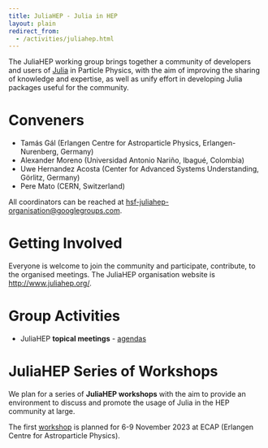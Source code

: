 ```yaml
---
title: JuliaHEP - Julia in HEP
layout: plain
redirect_from:
  - /activities/juliahep.html
---
```


The JuliaHEP working group brings together a community of developers and users
of [Julia](https://julialang.org) in Particle Physics, with the aim of improving
the sharing of knowledge and expertise, as well as unify effort in developing
Julia packages useful for the community.

# Conveners

- Tamás Gál (Erlangen Centre for Astroparticle Physics, Erlangen-Nurenberg,
  Germany)
- Alexander Moreno (Universidad Antonio Nariño, Ibagué, Colombia)
- Uwe Hernandez Acosta (Center for Advanced Systems Understanding, Görlitz,
  Germany)
- Pere Mato (CERN, Switzerland)

All coordinators can be reached at <hsf-juliahep-organisation@googlegroups.com>.

# Getting Involved

Everyone is welcome to join the community and participate, contribute, to the
organised meetings. The JuliaHEP organisation website is
<http://www.juliahep.org/>.

# Group Activities

- JuliaHEP **topical meetings** -
  [agendas](https://indico.cern.ch/category/16956/)

# JuliaHEP Series of Workshops

We plan for a series of **JuliaHEP workshops** with the aim to provide an
environment to discuss and promote the usage of Julia in the HEP community at
large.

The first [workshop](https://indico.cern.ch/event/1292759/) is planned for 6-9
November 2023 at ECAP (Erlangen Centre for Astroparticle Physics).
